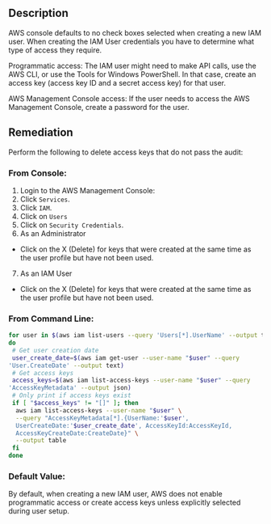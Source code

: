 ## Description

AWS console defaults to no check boxes selected when creating a new IAM user. When creating the IAM User credentials you have to determine what type of access they require.

Programmatic access: The IAM user might need to make API calls, use the AWS CLI, or use the Tools for Windows PowerShell. In that case, create an access key (access key ID and a secret access key) for that user.

AWS Management Console access: If the user needs to access the AWS Management Console, create a password for the user.

## Remediation

Perform the following to delete access keys that do not pass the audit:

### From Console:

1. Login to the AWS Management Console:
2. Click `Services`.
3. Click `IAM`.
4. Click on `Users`
5. Click on `Security Credentials`.
6. As an Administrator
  - Click on the X (Delete) for keys that were created at the same time as the user profile but have not been used.
7. As an IAM User
  - Click on the X (Delete) for keys that were created at the same time as the user profile but have not been used.

### From Command Line:

```bash
for user in $(aws iam list-users --query 'Users[*].UserName' --output text);
do
 # Get user creation date
 user_create_date=$(aws iam get-user --user-name "$user" --query
'User.CreateDate' --output text)
 # Get access keys
 access_keys=$(aws iam list-access-keys --user-name "$user" --query
'AccessKeyMetadata' --output json)
 # Only print if access keys exist
 if [ "$access_keys" != "[]" ]; then
  aws iam list-access-keys --user-name "$user" \
  --query "AccessKeyMetadata[*].{UserName:'$user',
  UserCreateDate:'$user_create_date', AccessKeyId:AccessKeyId,
  AccessKeyCreateDate:CreateDate}" \
  --output table
 fi
done
```

### Default Value:

By default, when creating a new IAM user, AWS does not enable programmatic access or create access keys unless explicitly selected during user setup.
